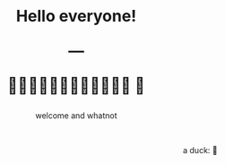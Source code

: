 
<h1 align="center">
&nbsp
</h1>

<h1 align="center">
  <p>Hello everyone!</p>
  
  <p>—</p>
  
  🏃🏽‍♀️🏃🏼‍♂️🏃🏻‍♀️🏃🏽‍♂️ 🦖
</h1>

<p align="center">
  welcome and whatnot
</p>

<p>&nbsp;</p>

<p align="right">
  a duck: 🦆
</p>
